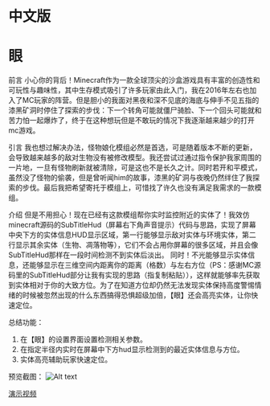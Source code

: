 # 中文版
# 眼
前言
小心你的背后！Minecraft作为一款全球顶尖的沙盒游戏具有丰富的创造性和可玩性与趣味性，其中生存模式吸引了许多玩家由此入门，我在2016年左右也加入了MC玩家的阵营。但是胆小的我面对黑夜和深不见底的海底与伸手不见五指的漆黑矿洞时停住了探索的步伐：下一个转角可能就僵尸骑脸、下一个回头可能就和苦力怕一起爆炸了，终于在这种想玩但是不敢玩的情况下我逐渐越来越少的打开mc游戏。

引言
我也想过解决办法，怪物娘化模组必然是首选，可是随着版本不断的更新，会导致越来越多的敌对生物没有被修改模型。我还尝试过通过指令保护我家周围的一片地，一旦有怪物刷新就被清除，可是这也不是长久之计。同时若开和平模式，虽然没了怪物的偷袭，但是曾听闻him的故事，漆黑的矿洞与夜晚仍然绊住了我探索的步伐。最后我把希望寄托于模组上，可惜找了许久也没有满足我需求的一款模组。

介绍
但是不用担心！现在已经有这款模组帮你实时监控附近的实体了！我效仿minecraft源码的SubTitleHud（屏幕右下角声音提示）代码与思路，实现了屏幕中央下方的实体信息HUD显示区域，第一行能够显示敌对实体与环境实体，第二行显示其余实体（生物、凋落物等），它们不会占用你屏幕的很多区域，并且会像SubTitleHud那样在一段时间检测不到实体后淡出。
同时！不光能够显示实体信息，还能够显示在三维空间内距离你的距离（格数）与左右方位（PS：感谢MC源码里的SubTitleHud部分让我有实现的思路（指复制粘贴）），这样就能够率先获取到实体相对于你的大致方位。为了在知道方位却仍然无法发现实体保持高度警惕情绪的时候被忽然出现的什么东西搞得恐惧超级加倍，【眼】还会高亮实体，让你快速定位。

总结功能：
1. 在【眼】的设置界面设置检测相关参数。
2. 在指定半径内实时在屏幕中下方hud显示检测到的最近实体信息与方位。
3. 实体高亮辅助玩家快速定位。

预览截图：
![Alt text](https://gitee.com/a_box/other/raw/master/screenshot.png "预览截图")

[演示视频](https://www.bilibili.com/video/BV1Wf4y167yS/)

